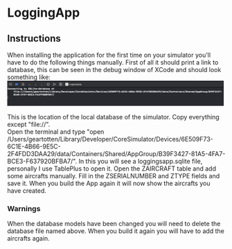 # LoggingApp

## Instructions
When installing the application for the first time on your simulator you'll have to do the following things manually. First of all it should print a link to database, this can be seen in the debug window of XCode and should look something like: 
<img src="images/debug.png" width="500px">

This is the location of the local database of the simulator. Copy everything except "file://".	
Open the terminal and type "open /Users/geartotten/Library/Developer/CoreSimulator/Devices/6E509F73-6C1E-4B66-9E5C-2F4FDD3DAA29/data/Containers/Shared/AppGroup/B39F3427-81A5-4FA7-BCE3-F637920BFBA7/". In this you will see a loggingsapp.sqlite file, personally I use TablePlus to open it. Open the ZAIRCRAFT table and add some aircrafts manually. Fill in the ZSERIALNUMBER and ZTYPE fields and save it. When you build the App again it will now show the aircrafts you have created.

### Warnings
When the database models have been changed you will need to delete the database file named above. When you build it again you will have to add the aircrafts again.
